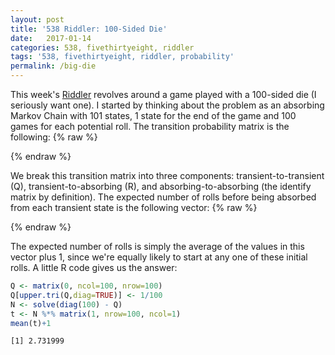 ```yaml
---
layout: post
title: '538 Riddler: 100-Sided Die'
date:   2017-01-14
categories: 538, fivethirtyeight, riddler
tags: '538, fivethirtyeight, riddler, probability'
permalink: /big-die
---
```

This week's [Riddler](https://fivethirtyeight.com/features/how-long-will-it-take-to-blow-out-the-birthday-candles/) revolves around a game played with a 100-sided die (I seriously want one).  I started by thinking about the problem as an absorbing Markov Chain with 101 states, 1 state for the end of the game and 100 games for each potential roll.  The transition probability matrix is the following:
{% raw %}
<div class="equation" data-expr="
P = \begin{bmatrix}
 & \frac{1}{100} & \frac{1}{100} & \frac{1}{100} & \cdots & \frac{1}{100} & 0 & \\[0.8em]
 & 0 & \frac{1}{100} & \frac{1}{100} & \cdots & \frac{1}{100} & \frac{1}{100} & \\[0.8em]
 & 0 & 0 & \frac{1}{100} & \cdots & \frac{1}{100} & \frac{2}{100} & \\[0.8em]
 & \vdots & \vdots & \vdots & \ddots & \vdots & \vdots \\[0.8em]
 & 0 & 0 & 0 & \cdots & \frac{1}{100} & \frac{99}{100} \\[0.8em]
 & 0 & 0 & 0 & \cdots & 0 & 1
\end{bmatrix}
"></div>
{% endraw %}

We break this transition matrix into three components: transient-to-transient (Q), transient-to-absorbing (R), and absorbing-to-absorbing (the identify matrix by definition).  The expected number of rolls before being absorbed from each transient state is the following vector:
{% raw %}
<div class="equation" data-expr="t = \left( I - Q \right)^{-1} \mathbf{1}"></div>
{% endraw %}

The expected number of rolls is simply the average of the values in this vector plus 1, since we're equally likely to start at any one of these initial rolls.  A little R code gives us the answer:
``` R
Q <- matrix(0, ncol=100, nrow=100)
Q[upper.tri(Q,diag=TRUE)] <- 1/100
N <- solve(diag(100) - Q)
t <- N %*% matrix(1, nrow=100, ncol=1)
mean(t)+1
```
```
[1] 2.731999
```

